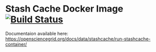 Stash Cache Docker Image [![Build Status](https://travis-ci.com/opensciencegrid/docker-xcache.svg?branch=master)](https://travis-ci.com/opensciencegrid/docker-xcache)
========================

Documentaion available here: <https://opensciencegrid.org/docs/data/stashcache/run-stashcache-container/>
